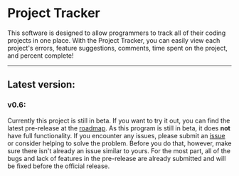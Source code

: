 # Project Tracker
This software is designed to allow programmers to track all
of their coding projects in one place. With the Project Tracker, 
you can easily view each project's errors, feature suggestions, 
comments, time spent on the project, and percent complete!

---
## Latest version:
### v0.6:
Currently this project is still in beta. If you want to try it out, 
you can find the latest pre-release at the [roadmap](https://github.com/CyanCoding/Project-Tracker/blob/master/ROADMAP.md#latest-pre-release-v06).
As this program is still in beta, it does **not** have full functionality.
If you encounter any issues, please submit an [issue](https://github.com/CyanCoding/Project-Tracker/issues) 
or consider helping to solve the problem. Before you do that, however,
make sure there isn't already an issue similar to yours. For the most
part, all of the bugs and lack of features in the pre-release are already
submitted and will be fixed before the official release.
